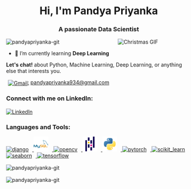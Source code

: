 <h1 align="center">Hi, I'm Pandya Priyanka</h1>

<h3 align="center">A passionate Data Scientist</h3>

<img align="right" width="200" src="images/christmas.gif" alt="Christmas GIF">

<p align="left"> <img src="https://komarev.com/ghpvc/?username=pandyapriyanka-git&label=Profile%20views&color=0e75b6&style=flat" alt="pandyapriyanka-git" /> </p>

- 🌱 I’m currently learning **Deep Learning**

**Let's chat!** about Python, Machine Learning, Deep Learning, or anything else that interests you.

<a href="mailto:pandyapriyanka934@gmail.com"><img src="https://upload.wikimedia.org/wikipedia/commons/7/7e/Gmail_icon_%282020%29.svg" alt="Gmail" width="20" height="15" style="vertical-align: middle; margin-left: 5px;:">:</a> pandyapriyanka934@gmail.com

<h3 align="left">Connect with me on LinkedIn:</h3>
<p align="left">
<a href="https://www.linkedin.com/in/pandya-priyanka-234a7b30b" target="_blank">
  <img align="center" src="https://raw.githubusercontent.com/rahuldkjain/github-profile-readme-generator/master/src/images/icons/Social/linked-in-alt.svg" alt="LinkedIn" height="20" width="30" />
</a>
</p>

<h3 align="left">Languages and Tools:</h3>
<p align="left">
  <a href="https://www.djangoproject.com/" target="_blank" rel="noreferrer"> <img src="https://cdn.worldvectorlogo.com/logos/django.svg" alt="django" width="40" height="40" style="margin-right: 10px;"/> </a>
  <a href="https://www.mysql.com/" target="_blank" rel="noreferrer"> <img src="https://raw.githubusercontent.com/devicons/devicon/master/icons/mysql/mysql-original-wordmark.svg" alt="mysql" width="40" height="40" style="margin-right: 10px;"/> </a>
  <a href="https://opencv.org/" target="_blank" rel="noreferrer"> <img src="https://www.vectorlogo.zone/logos/opencv/opencv-icon.svg" alt="opencv" width="40" height="40" style="margin-right: 10px;"/> </a>
  <a href="https://pandas.pydata.org/" target="_blank" rel="noreferrer"> <img src="https://raw.githubusercontent.com/devicons/devicon/2ae2a900d2f041da66e950e4d48052658d850630/icons/pandas/pandas-original.svg" alt="pandas" width="40" height="40" style="margin-right: 10px;"/> </a>
  <a href="https://www.python.org" target="_blank" rel="noreferrer"> <img src="https://raw.githubusercontent.com/devicons/devicon/master/icons/python/python-original.svg" alt="python" width="40" height="40" style="margin-right: 10px;"/> </a>
  <a href="https://pytorch.org/" target="_blank" rel="noreferrer"> <img src="https://www.vectorlogo.zone/logos/pytorch/pytorch-icon.svg" alt="pytorch" width="40" height="40" style="margin-right: 10px;"/> </a>
  <a href="https://scikit-learn.org/" target="_blank" rel="noreferrer"> <img src="https://upload.wikimedia.org/wikipedia/commons/0/05/Scikit_learn_logo_small.svg" alt="scikit_learn" width="40" height="40" style="margin-right: 10px;"/> </a>
  <a href="https://seaborn.pydata.org/" target="_blank" rel="noreferrer"> <img src="https://seaborn.pydata.org/_images/logo-mark-lightbg.svg" alt="seaborn" width="40" style="margin-right: 10px;"/> </a>
  <a href="https://www.tensorflow.org" target="_blank" rel="noreferrer"> <img src="https://www.vectorlogo.zone/logos/tensorflow/tensorflow-icon.svg" alt="tensorflow" width="40" style="margin-right: 10px;"/> </a>
</p>

<p><img align="center" src="https://github-readme-stats.vercel.app/api/top-langs?username=pandyapriyanka-git&show_icons=true&locale=en&layout=compact" alt="pandyapriyanka-git" /></p>

<p><img align="center" src="https://github-readme-streak-stats.herokuapp.com/?user=pandyapriyanka-git&" alt="pandyapriyanka-git" /></p>
